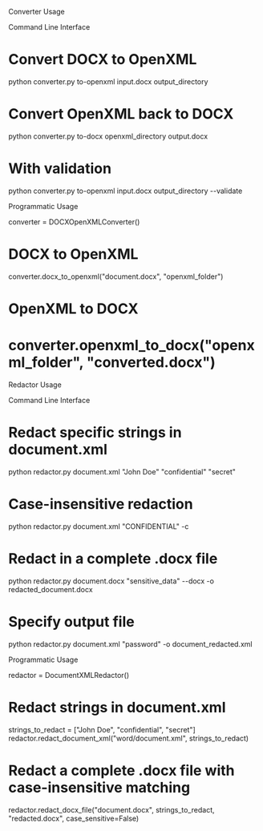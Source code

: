 Converter Usage

Command Line Interface

# Convert DOCX to OpenXML
python converter.py to-openxml input.docx output_directory
# Convert OpenXML back to DOCX
python converter.py to-docx openxml_directory output.docx
# With validation
python converter.py to-openxml input.docx output_directory --validate

Programmatic Usage

converter = DOCXOpenXMLConverter()
# DOCX to OpenXML
converter.docx_to_openxml("document.docx", "openxml_folder")
# OpenXML to DOCX
converter.openxml_to_docx("openxml_folder", "converted.docx")
===========================================================================================================

Redactor Usage

Command Line Interface

# Redact specific strings in document.xml
python redactor.py document.xml "John Doe" "confidential" "secret"
# Case-insensitive redaction
python redactor.py document.xml "CONFIDENTIAL" -c
# Redact in a complete .docx file
python redactor.py document.docx "sensitive_data" --docx -o redacted_document.docx
# Specify output file
python redactor.py document.xml "password" -o document_redacted.xml

Programmatic Usage

redactor = DocumentXMLRedactor()
# Redact strings in document.xml
strings_to_redact = ["John Doe", "confidential", "secret"]
redactor.redact_document_xml("word/document.xml", strings_to_redact)

# Redact a complete .docx file with case-insensitive matching
redactor.redact_docx_file("document.docx", strings_to_redact, 
                         "redacted.docx", case_sensitive=False)